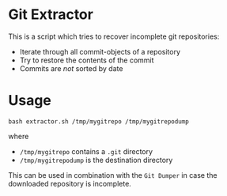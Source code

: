 Git Extractor
==============================

This is a script which tries to recover incomplete git repositories:

- Iterate through all commit-objects of a repository
- Try to restore the contents of the commit 
- Commits are *not* sorted by date

# Usage

```
bash extractor.sh /tmp/mygitrepo /tmp/mygitrepodump
```
where
- ```/tmp/mygitrepo``` contains a ```.git``` directory
- ```/tmp/mygitrepodump``` is the destination directory

This can be used in combination with the ```Git Dumper``` in case the downloaded repository is incomplete.

